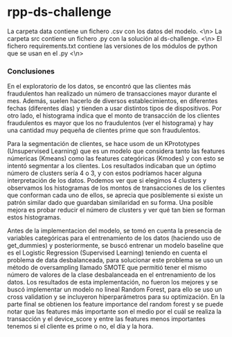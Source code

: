 # rpp-ds-challenge

La carpeta data contiene un fichero .csv con los datos del modelo. <\n>
La carpeta src contiene un fichero .py con la solución al ds-challenge. <\n>
El fichero requirements.txt contiene las versiones de los módulos de python que se usan en el .py <\n>

### Conclusiones

En el exploratorio de los datos, se encontró que las clientes más fraudulentos han realizado un número de transacciones mayor durante el mes. Además, suelen hacerlo de diversos establecimientos, en diferentes fechas (diferentes días) y tienden a usar distintos tipos de dispositivos. Por otro lado, el histograma indica que el monto de transacción de los clientes fraudulentos es mayor que los no fraudulentos (ver el histograma) y hay una cantidad muy pequeña de clientes prime que son fraudulentos.

Para la segmentación de clientes, se hace usom de un KPrototypes (Unsupervised Learning) que es un modelo que considera tanto las features númericas (Kmeans) como las features categóricas (Kmodes) y con esto se intentó segmentar a los clientes. Los resultados indicaban que un óptimo número de clusters sería 4 o 3, y con estos podríamos hacer alguna interpretación de los datos. Podemos ver que si elegimos 4 clusters y observamos los histogramas de los montos de transacciones de los clientes que conforman cada uno de ellos, se aprecia que posiblemente si existe un patrón similar dado que guardaban similaridad en su forma. Una posible mejora es probar reducir el número de clusters y ver qué tan bien se forman estos histogramas.

Antes de la implementacion del modelo, se tomó en cuenta la presencia de variables categóricas para el entrenamiento de los datos (haciendo uso de get_dummies) y posteriormente, se buscó entrenar un modelo baseline que es el Logistic Regression (Supervised Learning) teniendo en cuenta el problema de data desbalanceada, para solucionar este problema se uso un método de oversampling llamado SMOTE que permitió tener el mismo número de valores de la clase desbalanceada en el entrenamiento de los datos. Los resultados de esta implementación, no fueron los mejores y se buscó implementar un modelo no lineal Random Forest, para ello se uso un cross validation y se incluyeron hiperparámetros para su optimización. En la parte final se obtienen los feature importance del random forest y se puede notar que  las features más importante son el medio por el cuál se realiza la transacción y el device_score y entre las features menos importantes tenemos si el cliente es prime o no, el día y la hora.

